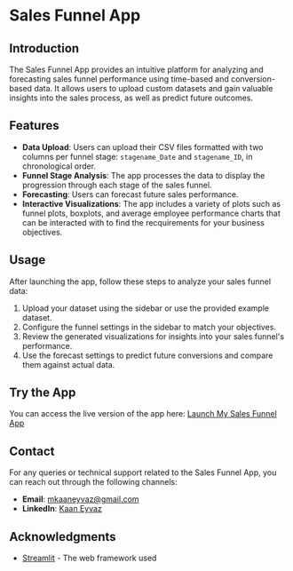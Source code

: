 # Sales Funnel App

## Introduction
The Sales Funnel App provides an intuitive platform for analyzing and forecasting sales funnel performance using time-based and conversion-based data. It allows users to upload custom datasets and gain valuable insights into the sales process, as well as predict future outcomes.

## Features
- **Data Upload**: Users can upload their CSV files formatted with two columns per funnel stage: `stagename_Date` and `stagename_ID`, in chronological order.
- **Funnel Stage Analysis**: The app processes the data to display the progression through each stage of the sales funnel.
- **Forecasting**: Users can forecast future sales performance.
- **Interactive Visualizations**: The app includes a variety of plots such as funnel plots, boxplots, and average employee performance charts that can be interacted with to find the recquirements for your business objectives.

## Usage
After launching the app, follow these steps to analyze your sales funnel data:
1. Upload your dataset using the sidebar or use the provided example dataset.
2. Configure the funnel settings in the sidebar to match your objectives.
3. Review the generated visualizations for insights into your sales funnel's performance.
4. Use the forecast settings to predict future conversions and compare them against actual data.

## Try the App
You can access the live version of the app here:
[Launch My Sales Funnel App](https://muammerkaan-sales-funnel-app-funnelforecast-app-github-amvwf0.streamlit.app/)


## Contact
For any queries or technical support related to the Sales Funnel App, you can reach out through the following channels:

- **Email**: [mkaaneyvaz@gmail.com](mailto:mkaaneyvaz@gmail.com)
- **LinkedIn**: [Kaan Eyvaz](https://www.linkedin.com/in/kaan-eyvaz-3534a6230/)

## Acknowledgments
- [Streamlit](https://streamlit.io/) - The web framework used


